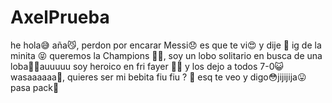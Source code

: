 # AxelPrueba
he hola😅 aña😼, perdon por encarar Messi😞 es que te vi😍 y dije 🙈 ig de la minita 😝 queremos la Champions 👻👻, soy un lobo solitario en busca de una loba🐺🐺auuuuu soy heroico en fri fayer 👻📞 y los dejo a todos 7-0😺 wasaaaaaa👻, quieres ser mi bebita fiu fiu ? 🙈 esq te veo y digo😳jijijija😛 pasa pack👻
